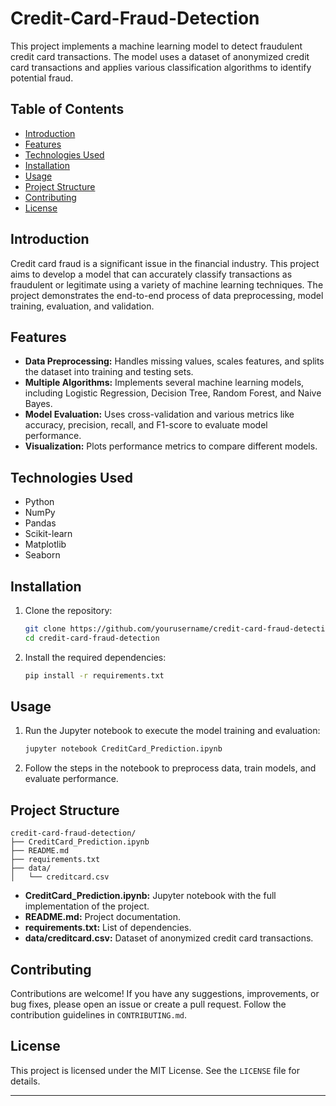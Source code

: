 # Credit-Card-Fraud-Detection

This project implements a machine learning model to detect fraudulent credit card transactions. The model uses a dataset of anonymized credit card transactions and applies various classification algorithms to identify potential fraud.

## Table of Contents

- [Introduction](#introduction)
- [Features](#features)
- [Technologies Used](#technologies-used)
- [Installation](#installation)
- [Usage](#usage)
- [Project Structure](#project-structure)
- [Contributing](#contributing)
- [License](#license)

## Introduction

Credit card fraud is a significant issue in the financial industry. This project aims to develop a model that can accurately classify transactions as fraudulent or legitimate using a variety of machine learning techniques. The project demonstrates the end-to-end process of data preprocessing, model training, evaluation, and validation.

## Features

- **Data Preprocessing:** Handles missing values, scales features, and splits the dataset into training and testing sets.
- **Multiple Algorithms:** Implements several machine learning models, including Logistic Regression, Decision Tree, Random Forest, and Naive Bayes.
- **Model Evaluation:** Uses cross-validation and various metrics like accuracy, precision, recall, and F1-score to evaluate model performance.
- **Visualization:** Plots performance metrics to compare different models.

## Technologies Used

- Python
- NumPy
- Pandas
- Scikit-learn
- Matplotlib
- Seaborn

## Installation

1. Clone the repository:
   ```bash
   git clone https://github.com/yourusername/credit-card-fraud-detection.git
   cd credit-card-fraud-detection
   ```

2. Install the required dependencies:
   ```bash
   pip install -r requirements.txt
   ```

## Usage

1. Run the Jupyter notebook to execute the model training and evaluation:
   ```bash
   jupyter notebook CreditCard_Prediction.ipynb
   ```

2. Follow the steps in the notebook to preprocess data, train models, and evaluate performance.

## Project Structure

```
credit-card-fraud-detection/
├── CreditCard_Prediction.ipynb
├── README.md
├── requirements.txt
├── data/
│   └── creditcard.csv
```

- **CreditCard_Prediction.ipynb:** Jupyter notebook with the full implementation of the project.
- **README.md:** Project documentation.
- **requirements.txt:** List of dependencies.
- **data/creditcard.csv:** Dataset of anonymized credit card transactions.

## Contributing

Contributions are welcome! If you have any suggestions, improvements, or bug fixes, please open an issue or create a pull request. Follow the contribution guidelines in `CONTRIBUTING.md`.

## License

This project is licensed under the MIT License. See the `LICENSE` file for details.

---

